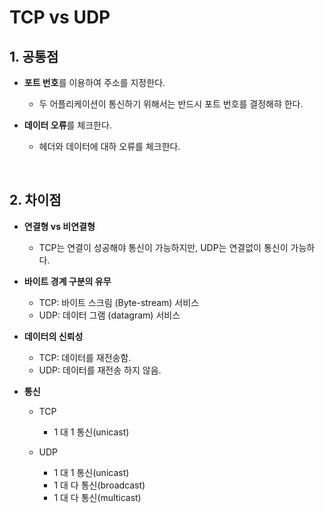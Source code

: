 # **TCP vs UDP**

## 1. **공통점**

- **포트 번호**를 이용하여 주소를 지정한다.
    - 두 어플리케이션이 통신하기 위해서는 반드시 포트 번호를 결정해햐 한다.

- **데이터 오류**를 체크한다.
    - 헤더와 데이터에 대하 오류를 체크한다.

<br>

## 2. **차이점**

- **연결형 vs 비연결형**
    - TCP는 연결이 성공해야 통신이 가능하지만, UDP는 연결없이 통신이 가능하다.

- **바이트 경계 구분의 유무**
    - TCP: 바이트 스크림 (Byte-stream) 서비스
    - UDP: 데이터 그램 (datagram) 서비스

- **데이터의 신뢰성**
    - TCP: 데이터를 재전송함.
    - UDP: 데이터를 재전송 하지 않음.

- **통신**
    - TCP
        - 1 대 1 통신(unicast)
        
    - UDP
        - 1 대 1 통신(unicast)
        - 1 대 다 통신(broadcast)
        - 1 대 다 통신(multicast)